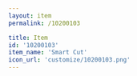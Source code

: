 ```yaml
---
layout: item
permalink: /10200103

title: Item
id: '10200103'
item_name: 'Smart Cut'
icon_url: 'customize/10200103.png'
---
```

